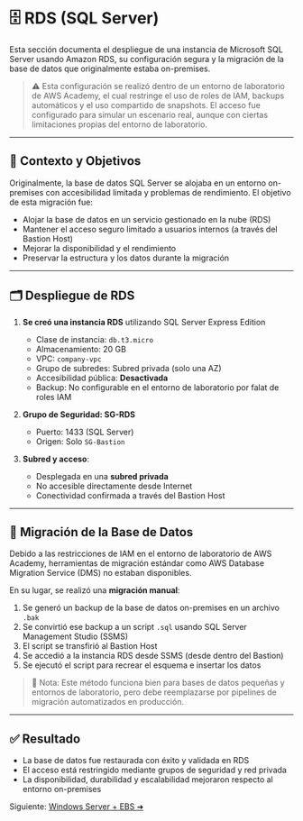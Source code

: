 # 🗄️ RDS (SQL Server)

Esta sección documenta el despliegue de una instancia de Microsoft SQL Server usando Amazon RDS, su configuración segura y la migración de la base de datos que originalmente estaba on-premises.

> ⚠️ Esta configuración se realizó dentro de un entorno de laboratorio de AWS Academy, el cual restringe el uso de roles de IAM, backups automáticos y el uso compartido de snapshots. El acceso fue configurado para simular un escenario real, aunque con ciertas limitaciones propias del entorno de laboratorio.

---

## 🧭 Contexto y Objetivos

Originalmente, la base de datos SQL Server se alojaba en un entorno on-premises con accesibilidad limitada y problemas de rendimiento. El objetivo de esta migración fue:

- Alojar la base de datos en un servicio gestionado en la nube (RDS)
- Mantener el acceso seguro limitado a usuarios internos (a través del Bastion Host)
- Mejorar la disponibilidad y el rendimiento
- Preservar la estructura y los datos durante la migración

---

## 🗂️ Despliegue de RDS

1. **Se creó una instancia RDS** utilizando SQL Server Express Edition
   - Clase de instancia: `db.t3.micro`
   - Almacenamiento: 20 GB
   - VPC: `company-vpc`
   - Grupo de subredes: Subred privada (solo una AZ)
   - Accesibilidad pública: **Desactivada**
   - Backup: No configurable en el entorno de laboratorio por falat de roles IAM

2. **Grupo de Seguridad: SG-RDS**
   - Puerto: 1433 (SQL Server)
   - Origen: Solo `SG-Bastion`

3. **Subred y acceso**:
   - Desplegada en una **subred privada**
   - No accesible directamente desde Internet
   - Conectividad confirmada a través del Bastion Host

---

## 🔁 Migración de la Base de Datos

Debido a las restricciones de IAM en el entorno de laboratorio de AWS Academy, herramientas de migración estándar como AWS Database Migration Service (DMS) no estaban disponibles.

En su lugar, se realizó una **migración manual**:

1. Se generó un backup de la base de datos on-premises en un archivo `.bak`
2. Se convirtió ese backup a un script `.sql` usando SQL Server Management Studio (SSMS)
3. El script se transfirió al Bastion Host
4. Se accedió a la instancia RDS desde SSMS (desde dentro del Bastion)
5. Se ejecutó el script para recrear el esquema e insertar los datos

> 📌 Nota: Este método funciona bien para bases de datos pequeñas y entornos de laboratorio, pero debe reemplazarse por pipelines de migración automatizados en producción.

---

## ✅ Resultado

- La base de datos fue restaurada con éxito y validada en RDS
- El acceso está restringido mediante grupos de seguridad y red privada
- La disponibilidad, durabilidad y escalabilidad mejoraron respecto al entorno on-premises

Siguiente: [Windows Server + EBS ➜](5-ec2_ws-ebs-es.md)
